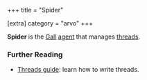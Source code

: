 +++
title = "Spider"

[extra]
category = "arvo"
+++

**Spider** is the [Gall](/reference/glossary/gall)
[agent](/reference/glossary/agent) that manages
[threads](/reference/glossary/thread).

### Further Reading

- [Threads guide](/guides/additional/threads/fundamentals): learn how to write
  threads.
